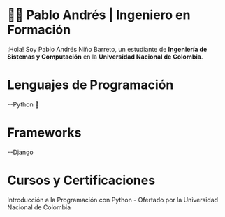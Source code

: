 # 👨‍💻 Pablo Andrés | Ingeniero en Formación  

¡Hola! Soy Pablo Andrés Niño Barreto, un estudiante de **Ingeniería de Sistemas y Computación** en la **Universidad Nacional de Colombia**.


# Lenguajes de Programación
--Python 🐍

# Frameworks
--Django 

# Cursos y Certificaciones
Introducción a la Programación con Python - Ofertado por la Universidad Nacional de Colombia

